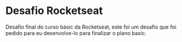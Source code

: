 # Desafio Rocketseat

Desafio final do curso básic da Rocketseat, este foi um desafio que foi pedido para eu desenvolve-lo para finalizar o plano basic.
